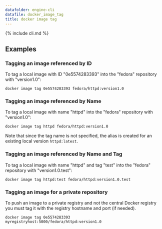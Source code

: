 ```yaml
---
datafolder: engine-cli
datafile: docker_image_tag
title: docker image tag
---
```


<!--
Sorry, but the contents of this page are automatically generated from
Docker's source code. If you want to suggest a change to the text that appears
here, you'll need to find the string by searching this repo:

https://www.github.com/docker/docker
-->

{% include cli.md %}

## Examples

### Tagging an image referenced by ID

To tag a local image with ID "0e5574283393" into the "fedora" repository with
"version1.0":

    docker image tag 0e5574283393 fedora/httpd:version1.0

### Tagging an image referenced by Name

To tag a local image with name "httpd" into the "fedora" repository with
"version1.0":

    docker image tag httpd fedora/httpd:version1.0

Note that since the tag name is not specified, the alias is created for an
existing local version `httpd:latest`.

### Tagging an image referenced by Name and Tag

To tag a local image with name "httpd" and tag "test" into the "fedora"
repository with "version1.0.test":

    docker image tag httpd:test fedora/httpd:version1.0.test

### Tagging an image for a private repository

To push an image to a private registry and not the central Docker
registry you must tag it with the registry hostname and port (if needed).

    docker image tag 0e5574283393 myregistryhost:5000/fedora/httpd:version1.0
